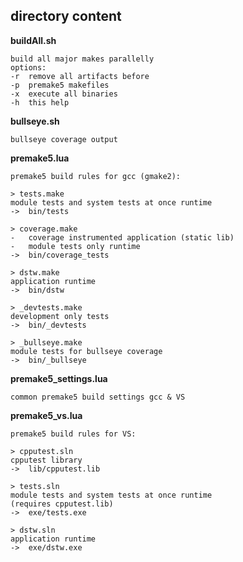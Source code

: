 ## directory content

**buildAll.sh**
```
build all major makes parallelly
options:
-r  remove all artifacts before
-p  premake5 makefiles
-x  execute all binaries
-h  this help
```

**bullseye.sh**
```
bullseye coverage output
```

**premake5.lua**
```
premake5 build rules for gcc (gmake2):

> tests.make
module tests and system tests at once runtime
->  bin/tests

> coverage.make
-   coverage instrumented application (static lib)
-   module tests only runtime
->  bin/coverage_tests

> dstw.make
application runtime
->  bin/dstw

> _devtests.make
development only tests
->  bin/_devtests

> _bullseye.make
module tests for bullseye coverage
->  bin/_bullseye
```

**premake5_settings.lua**
```
common premake5 build settings gcc & VS
```

**premake5_vs.lua**
```
premake5 build rules for VS:

> cpputest.sln
cpputest library
->  lib/cpputest.lib

> tests.sln
module tests and system tests at once runtime
(requires cpputest.lib)
->  exe/tests.exe

> dstw.sln
application runtime
->  exe/dstw.exe
```
